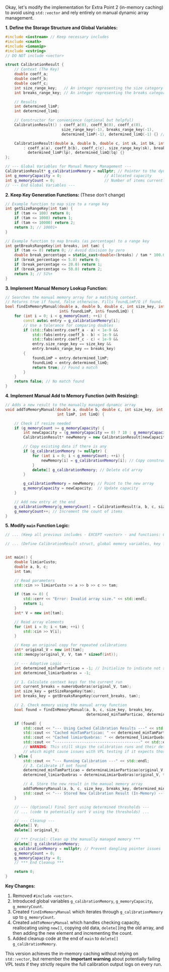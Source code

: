 Okay, let's modify the implementation for Extra Point 2 (in-memory caching) to avoid using `std::vector` and rely entirely on manual dynamic array management.

**1. Define the Storage Structure and Global Variables:**

```cpp
#include <iostream> // Keep necessary includes
#include <cmath>
#include <iomanip>
#include <cstring>
// DO NOT include <vector>

struct CalibrationResult {
    // Context (The Key)
    double coeff_a;
    double coeff_b;
    double coeff_c;
    int size_range_key;   // An integer representing the size category
    int breaks_range_key; // An integer representing the breaks category

    // Results
    int determined_limP;
    int determined_limQ;

    // Constructor for convenience (optional but helpful)
    CalibrationResult() : coeff_a(0), coeff_b(0), coeff_c(0),
                         size_range_key(-1), breaks_range_key(-1),
                         determined_limP(-1), determined_limQ(-1) {} // Default constructor

    CalibrationResult(double a, double b, double c, int sk, int bk, int lp, int lq)
        : coeff_a(a), coeff_b(b), coeff_c(c), size_range_key(sk), breaks_range_key(bk),
          determined_limP(lp), determined_limQ(lq) {}
};

// --- Global Variables for Manual Memory Management ---
CalibrationResult* g_calibrationMemory = nullptr; // Pointer to the dynamic array
int g_memoryCapacity = 0;                   // Allocated capacity
int g_memoryCount = 0;                      // Number of items currently stored
// --- End Global Variables ---
```

**2. Keep Key Generation Functions:** (These don't change)

```cpp
// Example function to map size to a range key
int getSizeRangeKey(int tam) {
    if (tam <= 100) return 0;
    if (tam <= 1000) return 1;
    if (tam <= 10000) return 2;
    return 3; // 10001+
}

// Example function to map breaks (as percentage) to a range key
int getBreaksRangeKey(int breaks, int tam) {
    if (tam <= 0) return 0; // Avoid division by zero
    double break_percentage = static_cast<double>(breaks) / tam * 100.0;
    if (break_percentage <= 5.0) return 0;
    if (break_percentage <= 20.0) return 1;
    if (break_percentage <= 50.0) return 2;
    return 3; // 51%+
}
```

**3. Implement Manual Memory Lookup Function:**

```cpp
// Searches the manual memory array for a matching context.
// Returns true if found, false otherwise. Fills foundLimP/Q if found.
bool findInMemoryManual(double a, double b, double c, int size_key, int breaks_key,
                        int& foundLimP, int& foundLimQ) {
    for (int i = 0; i < g_memoryCount; ++i) {
        const auto& entry = g_calibrationMemory[i];
        // Use a tolerance for comparing doubles
        if (std::fabs(entry.coeff_a - a) < 1e-9 &&
            std::fabs(entry.coeff_b - b) < 1e-9 &&
            std::fabs(entry.coeff_c - c) < 1e-9 &&
            entry.size_range_key == size_key &&
            entry.breaks_range_key == breaks_key)
        {
            foundLimP = entry.determined_limP;
            foundLimQ = entry.determined_limQ;
            return true; // Found a match
        }
    }
    return false; // No match found
}
```

**4. Implement Manual Add to Memory Function (with Resizing):**

```cpp
// Adds a new result to the manually managed dynamic array
void addToMemoryManual(double a, double b, double c, int size_key, int breaks_key,
                       int limP, int limQ) {

    // Check if resize needed
    if (g_memoryCount >= g_memoryCapacity) {
        int newCapacity = (g_memoryCapacity == 0) ? 10 : g_memoryCapacity * 2; // Start with 10, then double
        CalibrationResult* newMemory = new CalibrationResult[newCapacity];

        // Copy existing data if there is any
        if (g_calibrationMemory != nullptr) {
            for (int i = 0; i < g_memoryCount; ++i) {
                newMemory[i] = g_calibrationMemory[i]; // Copy constructor needed or direct assignment
            }
            delete[] g_calibrationMemory; // Delete old array
        }

        g_calibrationMemory = newMemory; // Point to the new array
        g_memoryCapacity = newCapacity;  // Update capacity
    }

    // Add new entry at the end
    g_calibrationMemory[g_memoryCount] = CalibrationResult(a, b, c, size_key, breaks_key, limP, limQ);
    g_memoryCount++; // Increment the count of items
}
```

**5. Modify `main` Function Logic:**

```cpp
// ... (Keep all previous includes - EXCEPT <vector> - and functions: Counters, swap, calculaCusto, sorts, numeroQuebras, ordenadorUniversal, calibration functions, etc.) ...

// ... (Define CalibrationResult struct, global memory variables, key functions, findInMemoryManual, addToMemoryManual) ...


int main() {
    double limiarCusto;
    double a, b, c;
    int tam;

    // Read parameters
    std::cin >> limiarCusto >> a >> b >> c >> tam;

    if (tam <= 0) {
        std::cerr << "Error: Invalid array size." << std::endl;
        return 1;
    }
    int* V = new int[tam];

    // Read array elements
    for (int i = 0; i < tam; ++i) {
        std::cin >> V[i];
    }

    // Keep an original copy for repeated calibrations
    int* original_V = new int[tam];
    std::memcpy(original_V, V, tam * sizeof(int));

    // --- Adaptive Logic ---
    int determined_minTamParticao = -1; // Initialize to indicate not set
    int determined_limiarQuebras = -1;

    // 1. Calculate context keys for the current run
    int current_breaks = numeroQuebras(original_V, tam);
    int size_key = getSizeRangeKey(tam);
    int breaks_key = getBreaksRangeKey(current_breaks, tam);

    // 2. Check memory using the manual array function
    bool found = findInMemoryManual(a, b, c, size_key, breaks_key,
                                    determined_minTamParticao, determined_limiarQuebras);

    if (found) {
        std::cout << "--- Using Cached Calibration Results ---" << std::endl;
        std::cout << "Cached minTamParticao: " << determined_minTamParticao << std::endl;
        std::cout << "Cached limiarQuebras: " << determined_limiarQuebras << std::endl;
        std::cout << "--------------------------------------" << std::endl;
        // WARNING: This still skips the calibration runs and their detailed output logs,
        // which might cause issues with VPL testing if it expects those logs.
    } else {
        std::cout << "--- Running Calibration ---" << std::endl;
        // 3. Calibrate if not found
        determined_minTamParticao = determinaLimiarParticao(original_V, tam, limiarCusto, a, b, c);
        determined_limiarQuebras = determinaLimiarQuebras(original_V, tam, limiarCusto, a, b, c);

        // 4. Store the new result in the manual memory array
        addToMemoryManual(a, b, c, size_key, breaks_key, determined_minTamParticao, determined_limiarQuebras);
        std::cout << "--- Stored New Calibration Result (In-Memory) ---" << std::endl;
    }

    // --- (Optional) Final Sort using determined thresholds ---
    // ... (code to potentially sort V using the thresholds) ...

    // --- Cleanup ---
    delete[] V;
    delete[] original_V;

    // *** Crucial: Clean up the manually managed memory ***
    delete[] g_calibrationMemory;
    g_calibrationMemory = nullptr; // Prevent dangling pointer issues
    g_memoryCount = 0;
    g_memoryCapacity = 0;
    // *** End Cleanup ***

    return 0;
}
```

**Key Changes:**

1.  Removed `#include <vector>`.
2.  Introduced global variables `g_calibrationMemory`, `g_memoryCapacity`, `g_memoryCount`.
3.  Created `findInMemoryManual` which iterates through `g_calibrationMemory` up to `g_memoryCount`.
4.  Created `addToMemoryManual` which handles checking capacity, reallocating using `new[]`, copying old data, `delete[]`ing the old array, and then adding the new element and incrementing the count.
5.  Added cleanup code at the end of `main` to `delete[] g_calibrationMemory`.

This version achieves the in-memory caching without relying on `std::vector`, but remember the **important warning** about potentially failing VPL tests if they strictly require the full calibration output logs on every run.